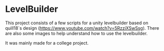 # LevelBuilder

This project consists of a few scripts for a unity levelbuilder based on quill18`s design (https://www.youtube.com/watch?v=5RzziXSwSsg).
There are also some images to help understand how to use the levelbuilder.

It was mainly made for a college project.
